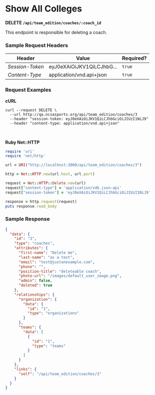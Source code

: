 # Show All Colleges

**DELETE `/api/team_edition/coaches/:coach_id`**

This endpoint is responsible for deleting a coach.

### Sample Request Headers

| Header            | Value                      | Required? |
|-------------------|----------------------------|-----------|
| _Session-Token_   | eyJ0eXAiOiJKV1QiLCJhbG...  | `true`    |
| _Content-Type_    | application/vnd.api+json   | `true`    |


### Request Examples

**cURL**

```shell
curl --request DELETE \
  --url http://qa.ncsasports.org/api/team_edition/coaches/3
  --header "session-token: eyJ0eXAiOiJKV1QiLCJhbGciOiJIUzI1NiJ9"
  --header "content-type: application/vnd.api+json"
```

<br>

**Ruby Net::HTTP**

```ruby
require 'uri'
require 'net/http'

url = URI("http://localhost:3000/api/team_edition/coaches/3")

http = Net::HTTP.new(url.host, url.port)

request = Net::HTTP::Delete.new(url)
request["content-type"] = 'application/vdb.json-api'
request["session-token"] = 'eyJ0eXAiOiJKV1QiLCJhbGciOiJIUzI1NiJ9'

response = http.request(request)
puts response.read_body
```

### Sample Response

```json
{
  "data": {
    "id": "3",
    "type": "coaches",
    "attributes": {
      "first-name": "Delete me",
      "last-name": "as a test",
      "email": "test@justanexample.com",
      "phone": "",
      "position-title": "deleteable coach",
      "photo-url": "/images/default_user_image.png",
      "admin": false,
      "deleted": true
    },
    "relationships": {
      "organization": {
        "data": {
          "id": "1",
          "type": "organizations"
        }
      },
      "teams": {
        "data": [
          {
            "id": "1",
            "type": "teams"
          }
        ]
      }
    },
    "links": {
      "self": "/api/team_edition/coaches/3"
    }
  }
}
```

